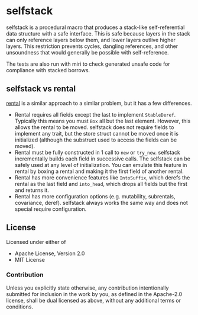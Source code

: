 # selfstack

selfstack is a procedural macro that produces a stack-like self-referential
data structure with a safe interface. This is safe because layers in the stack
can only reference layers below them, and lower layers outlive higher layers.
This restriction prevents cycles, dangling references, and other unsoundness
that would generally be possible with self-reference.

The tests are also run with miri to check generated unsafe code for compliance
with stacked borrows.

## selfstack vs rental

[rental](https://docs.rs/rental) is a similar approach to a similar problem,
but it has a few differences.

* Rental requires all fields except the last to implement `StableDeref`.
  Typically this means you must `Box` all but the last element. However, this
  allows the rental to be moved. selfstack does not require fields to implement
  any trait, but the store struct cannot be moved once it is initialized
  (although the substruct used to access the fields can be moved).
* Rental must be fully constructed in 1 call to `new` or `try_new`. selfstack
  incrementally builds each field in successive calls. The selfstack can be
  safely used at any level of initialization. You can emulate this feature in
  rental by boxing a rental and making it the first field of another rental.
* Rental has more convenience features like `IntoSuffix`, which derefs the
  rental as the last field and `into_head`, which drops all fields but the
  first and returns it.
* Rental has more configuration options (e.g. mutability, subrentals,
  covariance, deref). selfstack always works the same way and does not special
  require configuration.

## License

Licensed under either of

* Apache License, Version 2.0
* MIT License

### Contribution

Unless you explicitly state otherwise, any contribution intentionally submitted
for inclusion in the work by you, as defined in the Apache-2.0 license, shall
be dual licensed as above, without any additional terms or conditions.
